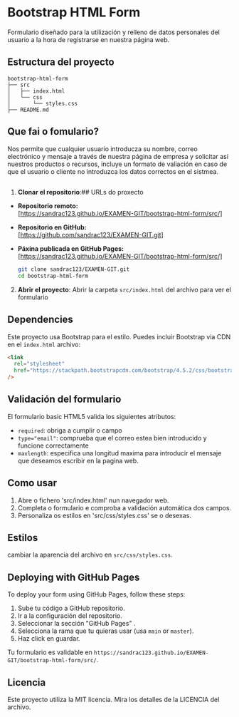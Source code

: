 # Bootstrap HTML Form

Formulario diseñado para la utilización y relleno de datos personales del usuario a la hora de registrarse en nuestra página web.

## Estructura del proyecto

```
bootstrap-html-form
├── src
│   ├── index.html
│   └── css
│       └── styles.css
├── README.md
```

## Que fai o fomulario?

Nos permite que cualquier usuario introducza su nombre, correo electrónico y mensaje a través de nuestra página de empresa y solicitar así nuestros productos o recursos, incluye un formato de valiación en caso de que el usuario o cliente no introduzca los datos correctos en el sistmea.

##

1. **Clonar el repositorio**:## URLs do proxecto

- **Repositorio remoto:**  
  [https://sandrac123.github.io/EXAMEN-GIT/bootstrap-html-form/src/]

- **Repositorio en GitHub:**  
  [https://github.com/sandrac123/EXAMEN-GIT.git]

- **Páxina publicada en GitHub Pages:**  
   [https://sandrac123.github.io/EXAMEN-GIT/bootstrap-html-form/src/]

  ```bash
  git clone sandrac123/EXAMEN-GIT.git
  cd bootstrap-html-form
  ```

2. **Abrir el proyecto**:
   Abrir la carpeta `src/index.html` del archivo para ver el formulario

## Dependencies

Este proyecto usa Bootstrap para el estilo. Puedes incluir Bootstrap via CDN en el `index.html` archivo:

```html
<link
  rel="stylesheet"
  href="https://stackpath.bootstrapcdn.com/bootstrap/4.5.2/css/bootstrap.min.css"
/>
```

## Validación del formulario

El formulario basic HTML5 valida los siguientes atributos:

- `required`: obriga a cumplir o campo
- `type="email"`: comprueba que el correo estea bien introducido y funcione correctamente
- `maxlength`: especifica una longitud maxima para introducir el mensaje que deseamos escribir en la pagina web.

## Como usar

1. Abre o fichero 'src/index.html' nun navegador web.
2. Completa o formulario e comproba a validación automática dos campos.
3. Personaliza os estilos en 'src/css/styles.css' se o desexas.

## Estilos

cambiar la aparencia del archivo en `src/css/styles.css`.

## Deploying with GitHub Pages

To deploy your form using GitHub Pages, follow these steps:

1. Sube tu código a GitHub repositorio.
2. Ir a la configuración del repositorio.
3. Seleccionar la sección "GitHub Pages" .
4. Selecciona la rama que tu quieras usar (usa `main` or `master`).
5. Haz click en guardar.

Tu formulario es validable en `https://sandrac123.github.io/EXAMEN-GIT/bootstrap-html-form/src/`.

## Licencia

Este proyecto utiliza la MIT licencia. Mira los detalles de la LICENCIA del archivo.
